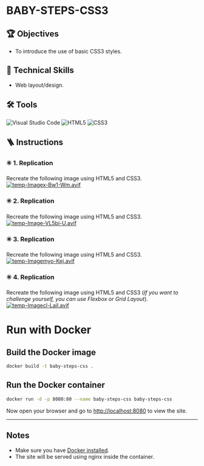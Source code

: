# BABY-STEPS-CSS3

## 🏆 Objectives

- To introduce the use of basic CSS3 styles.

## 🔧 Technical Skills

- Web layout/design.

## 🛠️ Tools


![Visual Studio Code](https://img.shields.io/badge/Visual%20Studio%20Code-0078d7.svg?style=for-the-badge&logo=visual-studio-code&logoColor=white) 
![HTML5](https://img.shields.io/badge/html5-%23E34F26.svg?style=for-the-badge&logo=html5&logoColor=white) 
![CSS3](https://img.shields.io/badge/css3-%231572B6.svg?style=for-the-badge&logo=css3&logoColor=white)

## 🪜 Instructions

### ✳️ 1. Replication

Recreate the following image using HTML5 and CSS3.
[![temp-Imagex-Bw1-Wm.avif](https://i.postimg.cc/Bn6Rssn8/temp-Imagex-Bw1-Wm.avif)](https://postimg.cc/SJBg7B8q)

### ✳️ 2. Replication

Recreate the following image using HTML5 and CSS3.
[![temp-Image-VL5bi-U.avif](https://i.postimg.cc/5tQGY3vb/temp-Image-VL5bi-U.avif)](https://postimg.cc/R39G2wXD)

### ✳️ 3. Replication

Recreate the following image using HTML5 and CSS3.
[![temp-Imagemyo-Kej.avif](https://i.postimg.cc/mkj6f6xN/temp-Imagemyo-Kej.avif)](https://postimg.cc/bSGR1gws)

### ✳️ 4. Replication

Recreate the following image using HTML5 and CSS3 (_If you want to challenge yourself, you can use Flexbox or Grid Layout_).
[![temp-Imagecl-Lail.avif](https://i.postimg.cc/9FxNLSYc/temp-Imagecl-Lail.avif)](https://postimg.cc/1fqHtvdd)

# Run with Docker

## Build the Docker image

```sh
docker build -t baby-steps-css .
```

## Run the Docker container

```sh
docker run -d -p 8080:80 --name baby-steps-css baby-steps-css
```

Now open your browser and go to [http://localhost:8080](http://localhost:8080) to view the site.

---

## Notes

- Make sure you have [Docker installed](https://docs.docker.com/get-docker/).
- The site will be served using nginx inside the container.

